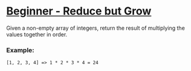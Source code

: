 # [Beginner - Reduce but Grow](https://www.codewars.com/kata/57f780909f7e8e3183000078)

Given a non-empty array of integers, return the result of multiplying the values together in order. 

### Example: ###

    [1, 2, 3, 4] => 1 * 2 * 3 * 4 = 24
